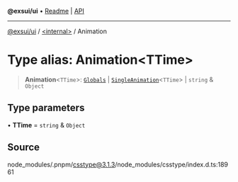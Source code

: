 **@exsui/ui** • [Readme](../../README.md) \| [API](../../globals.md)

***

[@exsui/ui](../../README.md) / [\<internal\>](../README.md) / Animation

# Type alias: Animation\<TTime\>

> **Animation**\<`TTime`\>: [`Globals`](Globals.md) \| [`SingleAnimation`](SingleAnimation.md)\<`TTime`\> \| `string` & `Object`

## Type parameters

• **TTime** = `string` & `Object`

## Source

node\_modules/.pnpm/csstype@3.1.3/node\_modules/csstype/index.d.ts:18961
